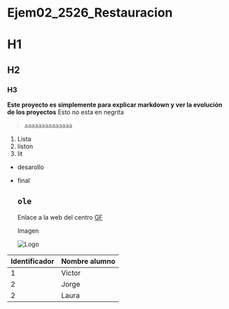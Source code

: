 # Ejem02_2526_Restauracion
# H1
## H2
### H3
**Este proyecto es simplemente para explicar markdown y ver la evolución de los proyectos** Esto no esta en negrita
> aaaaaaaaaaaaaa
1. Lista
2. liston
3. lit


- desarollo
- final

   `ole`
  ---

  Enlace a la web del centro [GF](https://www.gregoriofer.com)
  
  Imagen

   ![Logo](https://gregoriofer.com/logo.jpg)

| Identificador | Nombre alumno |
| ------------- | ------------- |
| 1 | Victor |
| 2 | Jorge |
| 2 | Laura |
